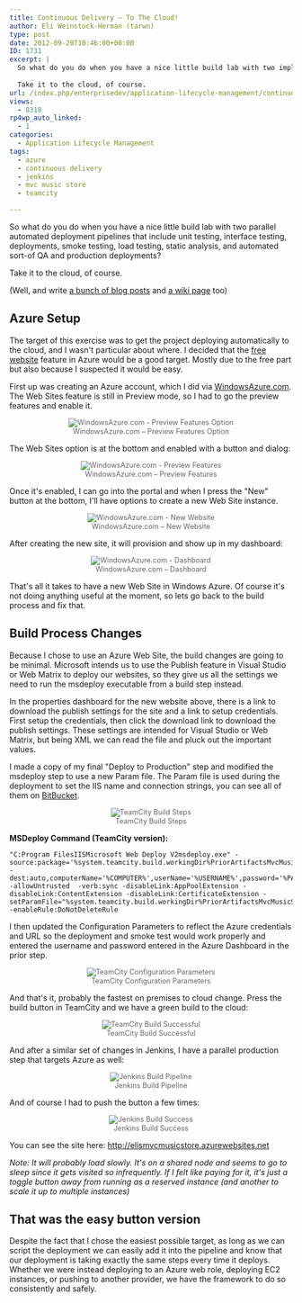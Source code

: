 ```yaml
---
title: Continuous Delivery – To The Cloud!
author: Eli Weinstock-Herman (tarwn)
type: post
date: 2012-09-20T10:46:00+00:00
ID: 1731
excerpt: |
  So what do you do when you have a nice little build lab with two implementations of an automated deployment pipeline that includes unit testing, automated interface testing, automated deployments, smoke testing, automated load tests, static analysis, warning tracking, and automated sort-of QA and production deployments? 
  
  Take it to the cloud, of course.
url: /index.php/enterprisedev/application-lifecycle-management/continuous-delivery-to-the-cloud/
views:
  - 8318
rp4wp_auto_linked:
  - 1
categories:
  - Application Lifecycle Management
tags:
  - azure
  - continuous delivery
  - jenkins
  - mvc music store
  - teamcity

---
```

So what do you do when you have a nice little build lab with two parallel automated deployment pipelines that include unit testing, interface testing, deployments, smoke testing, load testing, static analysis, and automated sort-of QA and production deployments? 

Take it to the cloud, of course. 

(Well, and write [a bunch of blog posts][1] and [a wiki page][2] too)

## Azure Setup

The target of this exercise was to get the project deploying automatically to the cloud, and I wasn't particular about where. I decided that the [free website][3] feature in Azure would be a good target. Mostly due to the free part but also because I suspected it would be easy.

First up was creating an Azure account, which I did via [WindowsAzure.com][4]. The Web Sites feature is still in Preview mode, so I had to go the preview features and enable it.

<div style="text-align: center; font-size: 90%; color: #666666;">
  <img src="http://www.tiernok.com/LTDBlog/ContinuousDelivery/Azure-01.png" alt="WindowsAzure.com - Preview Features Option" /><br /> WindowsAzure.com – Preview Features Option
</div>

The Web Sites option is at the bottom and enabled with a button and dialog:

<div style="text-align: center; font-size: 90%; color: #666666;">
  <img src="http://www.tiernok.com/LTDBlog/ContinuousDelivery/Azure-02.png" alt="WindowsAzure.com - Preview Features" /><br /> WindowsAzure.com – Preview Features
</div>

Once it's enabled, I can go into the portal and when I press the "New" button at the bottom, I'll have options to create a new Web Site instance.

<div style="text-align: center; font-size: 90%; color: #666666;">
  <img src="http://www.tiernok.com/LTDBlog/ContinuousDelivery/Azure-03.png" alt="WindowsAzure.com - New Website" /><br /> WindowsAzure.com – New Website
</div>

After creating the new site, it will provision and show up in my dashboard:

<div style="text-align: center; font-size: 90%; color: #666666;">
  <img src="http://www.tiernok.com/LTDBlog/ContinuousDelivery/Azure-04.png" alt="WindowsAzure.com - Dashboard" /><br /> WindowsAzure.com – Dashboard
</div>

That's all it takes to have a new Web Site in Windows Azure. Of course it's not doing anything useful at the moment, so lets go back to the build process and fix that.

## Build Process Changes

Because I chose to use an Azure Web Site, the build changes are going to be minimal. Microsoft intends us to use the Publish feature in Visual Studio or Web Matrix to deploy our websites, so they give us all the settings we need to run the msdeploy executable from a build step instead. 

In the properties dashboard for the new website above, there is a link to download the publish settings for the site and a link to setup credentials. First setup the credentials, then click the download link to download the publish settings. These settings are intended for Visual Studio or Web Matrix, but being XML we can read the file and pluck out the important values.

I made a copy of my final "Deploy to Production" step and modified the msdeploy step to use a new Param file. The Param file is used during the deployment to set the IIS name and connection strings, you can see all of them on [BitBucket][5]. 

<div style="text-align: center; font-size: 90%; color: #666666;">
  <img src="http://www.tiernok.com/LTDBlog/ContinuousDelivery/Azure-05.png" alt="TeamCity Build Steps" /><br /> TeamCity Build Steps
</div>

**MSDeploy Command (TeamCity version):**

```text
"C:Program FilesIISMicrosoft Web Deploy V2msdeploy.exe" -source:package='%system.teamcity.build.workingDir%PriorArtifactsMvcMusicStore.zip' -dest:auto,computerName='%COMPUTER%',userName='%USERNAME%',password='%PASSWORD%',includeAcls='False',authtype=basic -allowUntrusted  -verb:sync -disableLink:AppPoolExtension -disableLink:ContentExtension -disableLink:CertificateExtension -setParamFile="%system.teamcity.build.workingDir%PriorArtifactsMvcMusicStore.AZUREWEBSITE.xml" -enableRule:DoNotDeleteRule
```
I then updated the Configuration Parameters to reflect the Azure credentials and URL so the deployment and smoke test would work properly and entered the username and password entered in the Azure Dashboard in the prior step.

<div style="text-align: center; font-size: 90%; color: #666666;">
  <img src="http://www.tiernok.com/LTDBlog/ContinuousDelivery/Azure-07.png" alt="TeamCity Configuration Parameters" /><br /> TeamCity Configuration Parameters
</div>

And that's it, probably the fastest on premises to cloud change. Press the build button in TeamCity and we have a green build to the cloud:

<div style="text-align: center; font-size: 90%; color: #666666;">
  <img src="http://www.tiernok.com/LTDBlog/ContinuousDelivery/Azure-08.png" alt="TeamCity Build Successful" /><br /> TeamCity Build Successful
</div>

And after a similar set of changes in Jenkins, I have a parallel production step that targets Azure as well:

<div style="text-align: center; font-size: 90%; color: #666666;">
  <img src="http://www.tiernok.com/LTDBlog/ContinuousDelivery/Azure-9.png" alt="Jenkins Build Pipeline" /><br /> Jenkins Build Pipeline
</div>

And of course I had to push the button a few times:

<div style="text-align: center; font-size: 90%; color: #666666;">
  <img src="http://www.tiernok.com/LTDBlog/ContinuousDelivery/Azure-10.png" alt="Jenkins Build Success" /><br /> Jenkins Build Success
</div>

You can see the site here: http://elismvcmusicstore.azurewebsites.net

_Note: It will probably load slowly. It's on a shared node and seems to go to sleep since it gets visited so infrequently. If I felt like paying for it, it's just a toggle button away from running as a reserved instance (and another to scale it up to multiple instances)_

## That was the easy button version

Despite the fact that I chose the easiest possible target, as long as we can script the deployment we can easily add it into the pipeline and know that our deployment is taking exactly the same steps every time it deploys. Whether we were instead deploying to an Azure web role, deploying EC2 instances, or pushing to another provider, we have the framework to do so consistently and safely.

 [1]: /index.php/All/continuous+delivery: "Continuous Delivery posts"
 [2]: http://wiki.ltd.local/index.php/Eli%27s_Continuous_Delivery_Project "Continuous Delivery project wiki page"
 [3]: https://www.windowsazure.com/en-us/home/scenarios/web-sites/ "About the Azure Websites Feature"
 [4]: https://www.windowsazure.com/en-us/ "WindowsAzure.com"
 [5]: https://bitbucket.org/tarwn/mvcmusicstore.main/src/1560a5fd57ea/Configs "Parameter files at tarwn/MVCMusicStore.Main"
